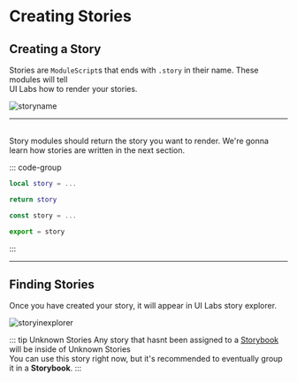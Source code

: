 # Creating Stories

## Creating a Story

Stories are `ModuleScript`s that ends with `.story` in their name. These modules will tell <br/>UI Labs how to render your stories.

<img class="image-label" src="/docs/stories/storyname.png" alt="storyname" />

---

</br>Story modules should return the story you want to render. We're gonna learn how stories are written in the next section.

::: code-group

```lua [Luau]
local story = ...

return story
```

```ts [Roblox-TS]
const story = ...

export = story
```

:::

---

## Finding Stories

Once you have created your story, it will appear in UI Labs story explorer.

<img class="image-label" src="/docs/plugin/visualize/storyinexplorer.png" alt="storyinexplorer" />

::: tip Unknown Stories
Any story that hasnt been assigned to a [Storybook](/docs/storybooks.md) will be inside of <span class="item-description">Unknown Stories</span><br/>
You can use this story right now, but it's recommended to eventually group it in a **Storybook**.
:::